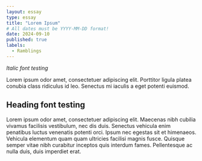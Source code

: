 ```yaml
---
layout: essay
type: essay
title: "Lorem Ipsum"
# All dates must be YYYY-MM-DD format!
date: 2024-09-10
published: true
labels:
  - Ramblings
---
```


*Italic font testing*

Lorem ipsum odor amet, consectetuer adipiscing elit. Porttitor ligula platea conubia class ridiculus id leo. Senectus mi iaculis a eget potenti euismod.

## Heading font testing

Lorem ipsum odor amet, consectetuer adipiscing elit. Maecenas nibh cubilia vivamus facilisis vestibulum, nec dis duis. Senectus vehicula enim penatibus luctus venenatis potenti orci. Ipsum nec egestas sit et himenaeos. Vehicula elementum quam quam ultricies facilisi magnis fusce. Quisque semper vitae nibh curabitur inceptos quis interdum fames. Pellentesque ac nulla duis, duis imperdiet erat.
